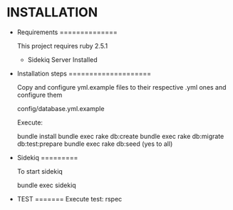 INSTALLATION
============

* Requirements
==============

  This project requires ruby 2.5.1

  - Sidekiq Server Installed

* Installation steps
====================

  Copy and configure yml.example files to their respective .yml ones and configure them

  config/database.yml.example

  Execute:

    bundle install
    bundle exec rake db:create
    bundle exec rake db:migrate db:test:prepare
    bundle exec rake db:seed   (yes to all)

* Sidekiq
=========

  To start sidekiq

  bundle exec sidekiq


* TEST
=======
  Execute test: rspec 


